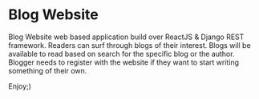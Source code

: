 # Blog Website

Blog Website web based application build over ReactJS & Django REST framework. 
Readers can surf through blogs of their interest. 
Blogs will be available to read based on search for the specific blog or the author.
Blogger needs to register with the website if they want to start writing something of their own.

Enjoy;)
